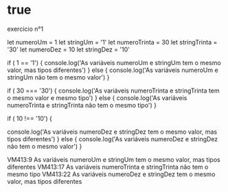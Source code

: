 # true
exercicio n°1

let numeroUm = 1
let stringUm = '1'
let numeroTrinta = 30
let stringTrinta = '30'
let numeroDez = 10
let stringDez = '10'

if ( 1 == '1') {
  console.log('As variáveis numeroUm e stringUm tem o mesmo valor, mas tipos diferentes')
} else {
  console.log('As variáveis numeroUm e stringUm não tem o mesmo valor')
}

if ( 30 === '30') {
  console.log('As variáveis numeroTrinta e stringTrinta tem o mesmo valor e mesmo tipo')
} else {
  console.log('As variáveis numeroTrinta e stringTrinta não tem o mesmo tipo')
}

if ( 10 !== '10') {
 
  console.log('As variáveis numeroDez e stringDez tem o mesmo valor, mas tipos diferentes')
} else {
  console.log('As variáveis numeroDez e stringDez não tem o mesmo valor')
}

VM413:9 As variáveis numeroUm e stringUm tem o mesmo valor, mas tipos diferentes
VM413:17 As variáveis numeroTrinta e stringTrinta não tem o mesmo tipo
VM413:22 As variáveis numeroDez e stringDez tem o mesmo valor, mas tipos diferentes
